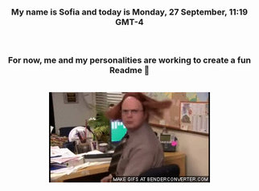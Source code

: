 


<div align="center">
<h3 >My name is Sofia and today is Monday, 27 September, 11:19 GMT-4</h3><br>
<h3 >For now, me and my personalities are working to create a fun Readme 👋
</h3><br>
<img src='img/dwight.gif' alt='working...'/>
</div>
